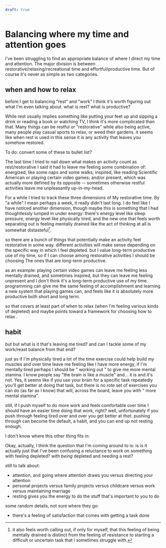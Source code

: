 ```yaml
---
draft: true
---
```


# Balancing where my time and attention goes

I've been struggling to find an appropriate balance of where I direct my time and attention. The major division is between restorative/relaxing/recreational time and effortful/productive time. But of course it's never as simple as two categories.

## when and how to relax

before I get to balancing "rest" and "work" I think it's worth figuring out what I'm even talking about. what is rest? what is productive?

While rest usually implies something like putting your feet up and sipping a drink or reading a book or watching TV, I think it's more complicated than that. Many things can be restful or "restorative" while also being active, many people play casual sports to relax, or weed their gardens. it seems like when rest is used in this sense it is any activity that leaves you somehow restored.

To do: convert some of these to bullet list?

The last time I tried to nail down what makes an activity count as rest/restorative I said it had to leave me feeling some combination of: energized, like some naps and some walks; inspired, like reading Scientific American or playing certain video games; and/or present, which was actually more defined by its opposite -- sometimes otherwise restful activities leave me unpleasantly up-in-my-head.

For a while I tried to track these three dimensions of My restorative time. By "a while" I mean perhaps a week, it really didn't last long. I do feel like I have noticed another dimension, though maybe this is something that I had thoughtlessly lumped in under energy: there's energy level like sleep pressure, energy level like physically tired, and the new one that feels worth separating out is feeling mentally drained like the act of thinking at all is somewhat distasteful[^1].

so there are a bunch of things that potentially make an activity feel restorative in some way. different activities will make sense depending on the specific way in which I feel depleted. but I value long-term productive use of my time, so if I can choose among restorative activities I should be choosing The ones that are long-term productive.

as an example: playing certain video games can leave me feeling less mentally drained, and sometimes inspired, but they can leave me feeling unpresent and I don't think it's a long-term productive use of my time. programming can give me the same feeling of accomplishment and learning a new system that playing games can, and feels like it is absolutely more productive both short and long term.

so that covers at least part of when to relax (when I'm feeling various kinds of depleted) and maybe points toward a framework for choosing how to relax .

## habit
but but what is it that's leaving me tired? and can I tackle some of my work/reast balance from that end?

just as if I'm physically tired a lot of the time exercise could help build my muscles and over time leave me feeling like I have more energy, if I'm mentally tired perhaps I should be " working out " to give me more mental stamina. I know people say  "the brain is like a muscle" and... it is and it's not. Yes, it seems like if you use your brain for a specific task repeatedly you'll get better at doing that task, but there is no rote set of exercises you can do (as far as I know) that will, across the board, leave you with " more mental stamina".

still, if I push myself to do more work and feels comfortable over time I should have an easier time doing that work, right? well, unfortunately if you push through feeling tired over and over you get better at _that_. pushing through can become the default, a habit, and you can end up not resting enough.

I don't know where this other thing fits in: 

Okay, actually, I think the question that I'm coming around to is: is is it actually just that I've been confusing a reluctance to work on something with feeling depleted? with _being_ depleted and needing a rest?

still to talk about:
* attention, and going where attention draws you versus directing your attention
* personal projects versus family projects versus childcare versus work versus maintaining marriage
* resting gives you the energy to do the stuff that's important to you to do

some random details, not sure where they go:
* there's a feeling of satisfaction that comes with getting a task done

[^1]: it also feels worth calling out, if only for myself, that this feeling of being mentally drained is distinct from the feeling of resistance to starting a difficult or uncertain task that I sometimes struggle with.